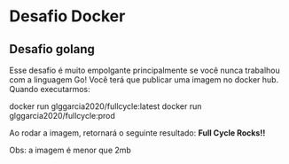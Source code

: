 
# Desafio Docker

## Desafio golang
Esse desafio é muito empolgante principalmente se você nunca trabalhou com a linguagem Go!
Você terá que publicar uma imagem no docker hub. Quando executarmos:

docker run glggarcia2020/fullcycle:latest
docker run glggarcia2020/fullcycle:prod

Ao rodar a imagem, retornará o seguinte resultado: **Full Cycle Rocks!!**

Obs: a imagem é menor que 2mb
